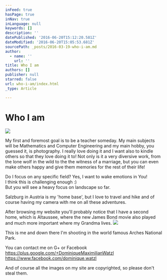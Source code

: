 ```yaml
---
inFeed: true
hasPage: true
inNav: true
inLanguage: null
keywords: []
description: ''
datePublished: '2016-06-20T15:12:20.581Z'
dateModified: '2016-06-20T15:05:53.681Z'
sourcePath: _posts/2016-03-19-who-i-am.md
author:
  - name: ''
    url: ''
title: Who I am
authors: []
publisher: null
starred: false
url: who-i-am/index.html
_type: Article

---
```

# Who I am
![](https://the-grid-user-content.s3-us-west-2.amazonaws.com/1c82b80a-2695-40e7-bf8b-53caee771610.jpg)

My first and foremost goal is to be a teacher someday. My main subjects will be Mathematics and Computer Engineering and my main hobby, you guessed it, is photography. I really love doing it and I want also to kindle others so that they love doing it to! Not only is it a very diversive work, from the lone wolf in the wild to the the witness of a marriage, but you can even make others happy and give them memories for the rest of their life!

Do I focus on any specific field? Yes, I want to wake emotions in You!  
I think this is challenging enough :)  
But you will see a heavy focus on landscape so far.

Salzburg in Austria is my 'home base', but I love to travel and hike and of course having my camera with me on all these adventures.

After browsing my website you'll probably notice that I have a second home, which is Altaussee, where the new James Bond movie also played and much more important where my Grandma lives.
![](https://the-grid-user-content.s3-us-west-2.amazonaws.com/31630c8b-365c-49b8-897a-354300b0484f.jpg)

This is me and down there I'm shooting in the world famous Arches National Park.

You can contact me on G+ or Facebook   
https://plus.google.com/+DominiqueMaximilianWatzl  
https://www.facebook.com/dominique.watzl

And of course all the images on my site are copyrighted, so please don't steal them.